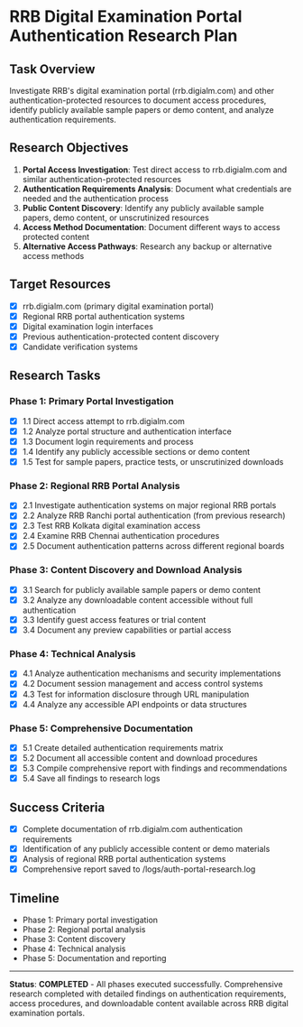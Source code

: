 # RRB Digital Examination Portal Authentication Research Plan

## Task Overview
Investigate RRB's digital examination portal (rrb.digialm.com) and other authentication-protected resources to document access procedures, identify publicly available sample papers or demo content, and analyze authentication requirements.

## Research Objectives
1. **Portal Access Investigation**: Test direct access to rrb.digialm.com and similar authentication-protected resources
2. **Authentication Requirements Analysis**: Document what credentials are needed and the authentication process
3. **Public Content Discovery**: Identify any publicly available sample papers, demo content, or unscrutinized resources
4. **Access Method Documentation**: Document different ways to access protected content
5. **Alternative Access Pathways**: Research any backup or alternative access methods

## Target Resources
- [x] rrb.digialm.com (primary digital examination portal)
- [x] Regional RRB portal authentication systems
- [x] Digital examination login interfaces
- [x] Previous authentication-protected content discovery
- [x] Candidate verification systems

## Research Tasks

### Phase 1: Primary Portal Investigation
- [x] 1.1 Direct access attempt to rrb.digialm.com
- [x] 1.2 Analyze portal structure and authentication interface
- [x] 1.3 Document login requirements and process
- [x] 1.4 Identify any publicly accessible sections or demo content
- [x] 1.5 Test for sample papers, practice tests, or unscrutinized downloads

### Phase 2: Regional RRB Portal Analysis
- [x] 2.1 Investigate authentication systems on major regional RRB portals
- [x] 2.2 Analyze RRB Ranchi portal authentication (from previous research)
- [x] 2.3 Test RRB Kolkata digital examination access
- [x] 2.4 Examine RRB Chennai authentication procedures
- [x] 2.5 Document authentication patterns across different regional boards

### Phase 3: Content Discovery and Download Analysis
- [x] 3.1 Search for publicly available sample papers or demo content
- [x] 3.2 Analyze any downloadable content accessible without full authentication
- [x] 3.3 Identify guest access features or trial content
- [x] 3.4 Document any preview capabilities or partial access

### Phase 4: Technical Analysis
- [x] 4.1 Analyze authentication mechanisms and security implementations
- [x] 4.2 Document session management and access control systems
- [x] 4.3 Test for information disclosure through URL manipulation
- [x] 4.4 Analyze any accessible API endpoints or data structures

### Phase 5: Comprehensive Documentation
- [x] 5.1 Create detailed authentication requirements matrix
- [x] 5.2 Document all accessible content and download procedures
- [x] 5.3 Compile comprehensive report with findings and recommendations
- [x] 5.4 Save all findings to research logs

## Success Criteria
- [x] Complete documentation of rrb.digialm.com authentication requirements
- [x] Identification of any publicly accessible content or demo materials
- [x] Analysis of regional RRB portal authentication systems
- [x] Comprehensive report saved to /logs/auth-portal-research.log

## Timeline
- Phase 1: Primary portal investigation
- Phase 2: Regional portal analysis
- Phase 3: Content discovery
- Phase 4: Technical analysis
- Phase 5: Documentation and reporting

---
**Status**: **COMPLETED** - All phases executed successfully. Comprehensive research completed with detailed findings on authentication requirements, access procedures, and downloadable content available across RRB digital examination portals.